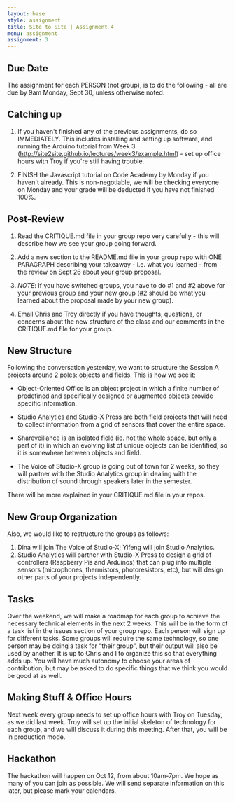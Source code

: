 ```yaml
---
layout: base
style: assignment
title: Site to Site | Assignment 4
menu: assignment
assignment: 3
---
```

## Due Date
The assignment for each PERSON (not group), is to do the following - all are due by 9am Monday, Sept 30, unless otherwise noted.


## Catching up

1.	If you haven't finished any of the previous assignments, do so IMMEDIATELY. This includes installing and setting up software, and running the Arduino tutorial from Week 3 (http://site2site.github.io/lectures/week3/example.html) - set up office hours with Troy if you're still having trouble.

2.	FINISH the Javascript tutorial on Code Academy by Monday if you haven't already. This is non-negotiable, we will be checking everyone on Monday and your grade will be deducted if you have not finished 100%.


## Post-Review

1.	Read the CRITIQUE.md file in your group repo very carefully - this will describe how we see your group going forward.

2.	Add a new section to the README.md file in your group repo with ONE PARAGRAPH describing your takeaway - i.e. what you learned - from the review on Sept 26 about your group proposal.

3. _NOTE_: If you have switched groups, you have to do #1 and #2 above for your previous group and your new group (#2 should be what you learned about the proposal made by your new group).

4. Email Chris and Troy directly if you have thoughts, questions, or concerns about the new structure of the class and our comments in the CRITIQUE.md file for your group.


## New Structure

Following the conversation yesterday, we want to structure the Session A projects around 2 poles: objects and fields. This is how we see it:


- Object-Oriented Office is an object project in which a finite number of predefined and specifically designed or augmented objects provide specific information.

- Studio Analytics and Studio-X Press are both field projects that will need to collect information from a grid of sensors that cover the entire space.

- Shareveillance is an isolated field (ie. not the whole space, but only a part of it) in which an evolving list of unique objects can be identified, so it is somewhere between objects and field.

- The Voice of Studio-X group is going out of town for 2 weeks, so they will partner with the Studio Analytics group in dealing with the distribution of sound through speakers later in the semester.


There will be more explained in your CRITIQUE.md file in your repos.


## New Group Organization

Also, we would like to restructure the groups as follows:

1. Dina will join The Voice of Studio-X; Yifeng will join Studio Analytics.
2. Studio Analytics will partner with Studio-X Press to design a grid of controllers (Raspberry Pis and Arduinos) that can plug into multiple sensors (microphones, thermistors, photoresistors, etc), but will design other parts of your projects independently.


## Tasks

Over the weekend, we will make a roadmap for each group to achieve the necessary technical elements in the next 2 weeks. This will be in the form of a task list in the issues section of your group repo. Each person will sign up for different tasks. Some groups will require the same technology, so one person may be doing a task for "their group", but their output will also be used by another. It is up to Chris and I to organize this so that everything adds up. You will have much autonomy to choose your areas of contribution, but may be asked to do specific things that we think you would be good at as well.


## Making Stuff & Office Hours

Next week every group needs to set up office hours with Troy on Tuesday, as we did last week. Troy will set up the initial skeleton of technology for each group, and we will discuss it during this meeting. After that, you will be in production mode.


## Hackathon

The hackathon will happen on Oct 12, from about 10am-7pm. We hope as many of you can join as possible. We will send separate information on this later, but please mark your calendars.
